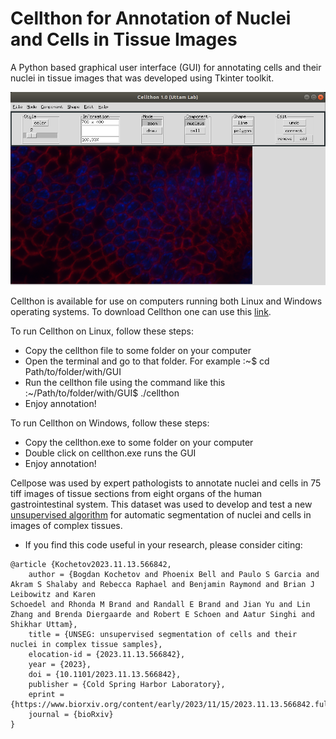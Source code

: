 # Cellthon for Annotation of Nuclei and Cells in Tissue Images

A Python based graphical user interface (GUI) for annotating cells and their nuclei in tissue images that was developed using Tkinter toolkit.

![Linux Cellthon](content/cellthon.png)

Cellthon is available for use on computers running both Linux and Windows operating systems. To download Cellthon one can use this [link](https://drive.google.com/drive/folders/17shzTjL1k8ijDkJE2-bZxgQPuZI2Hv5n?usp=sharing).

To run Cellthon on Linux, follow these steps:
* Copy the cellthon file to some folder on your computer
* Open the terminal and go to that folder. For example :~$ cd Path/to/folder/with/GUI
* Run the cellthon file using the command like this :~/Path/to/folder/with/GUI$ ./cellthon
* Enjoy annotation!

To run Cellthon on Windows, follow these steps:
* Copy the cellthon.exe to some folder on your computer
* Double click on cellthon.exe runs the GUI
* Enjoy annotation!

Cellpose was used by expert pathologists to annotate nuclei and cells in 75 tiff images of tissue sections from eight organs of the human gastrointestinal system. This dataset was used to develop and test a new [unsupervised algorithm](https://www.biorxiv.org/content/10.1101/2023.11.13.566842v1) for automatic segmentation of nuclei and cells in images of complex tissues.

* If you find this code useful in your research, please consider citing:
```
@article {Kochetov2023.11.13.566842,
	author = {Bogdan Kochetov and Phoenix Bell and Paulo S Garcia and Akram S Shalaby and Rebecca Raphael and Benjamin Raymond and Brian J Leibowitz and Karen
Schoedel and Rhonda M Brand and Randall E Brand and Jian Yu and Lin Zhang and Brenda Diergaarde and Robert E Schoen and Aatur Singhi and Shikhar Uttam},
	title = {UNSEG: unsupervised segmentation of cells and their nuclei in complex tissue samples},
	elocation-id = {2023.11.13.566842},
	year = {2023},
	doi = {10.1101/2023.11.13.566842},
	publisher = {Cold Spring Harbor Laboratory},
	eprint = {https://www.biorxiv.org/content/early/2023/11/15/2023.11.13.566842.full.pdf},
	journal = {bioRxiv}
}
```
